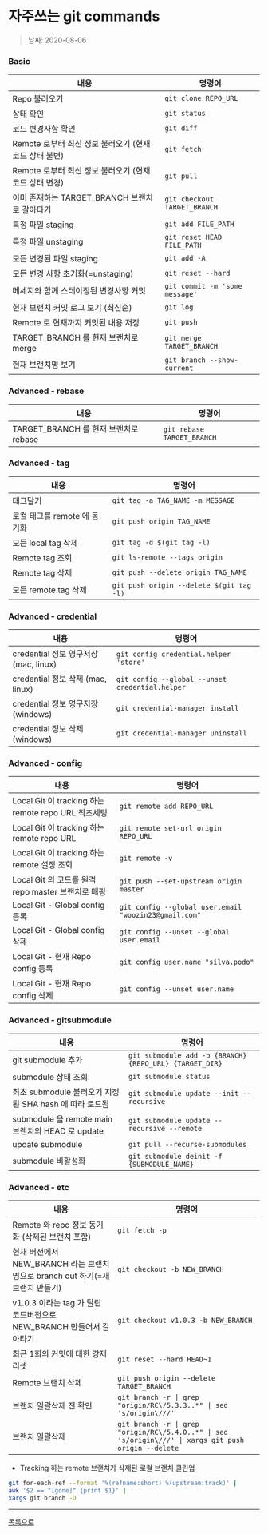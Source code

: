 # 자주쓰는 git commands

> 날짜: 2020-08-06


### Basic

내용 | 명령어
--- | ---
Repo 불러오기 | `git clone REPO_URL`
상태 확인 | `git status`
코드 변경사항 확인 | `git diff`
Remote 로부터 최신 정보 불러오기 (현재 코드 상태 불변) | `git fetch`
Remote 로부터 최신 정보 불러오기 (현재 코드 상태 변경) | `git pull`
이미 존재하는 TARGET_BRANCH 브랜치로 갈아타기 | `git checkout TARGET_BRANCH`
특정 파일 staging | `git add FILE_PATH`
특정 파일 unstaging | `git reset HEAD FILE_PATH`
모든 변경된 파일 staging | `git add -A`
모든 변경 사항 초기화(=unstaging) | `git reset --hard`
메세지와 함께 스테이징된 변경사항 커밋 | `git commit -m 'some message'`
현재 브랜치 커밋 로그 보기 (최신순) | `git log`
Remote 로 현재까지 커밋된 내용 저장 | `git push`
TARGET_BRANCH 를 현재 브랜치로 merge | `git merge TARGET_BRANCH`
현재 브랜치명 보기 | `git branch --show-current`

### Advanced - rebase

내용 | 명령어
--- | ---
TARGET_BRANCH 를 현재 브랜치로 rebase | `git rebase TARGET_BRANCH`

### Advanced - tag

내용 | 명령어
--- | ---
태그달기 | `git tag -a TAG_NAME -m MESSAGE`
로컬 태그를 remote 에 동기화 | `git push origin TAG_NAME`
모든 local tag 삭제 | `git tag -d $(git tag -l)`
Remote tag 조회 | `git ls-remote --tags origin`
Remote tag 삭제 | `git push --delete origin TAG_NAME`
모든 remote tag 삭제 | `git push origin --delete $(git tag -l) `


### Advanced - credential

내용 | 명령어
--- | ---
credential 정보 영구저장 (mac, linux) | `git config credential.helper 'store'`
credential 정보 삭제 (mac, linux) | `git config --global --unset credential.helper`
credential 정보 영구저장 (windows) | `git credential-manager install`
credential 정보 삭제 (windows) | `git credential-manager uninstall`


### Advanced - config

내용 | 명령어
--- | ---
Local Git 이 tracking 하는 remote repo URL 최초세팅 | `git remote add REPO_URL`
Local Git 이 tracking 하는 remote repo URL  | `git remote set-url origin REPO_URL`
Local Git 이 tracking 하는 remote 설정 조회 | `git remote -v`
Local Git 의 코드를 원격 repo master 브랜치로 매핑 | `git push --set-upstream origin master`
Local Git - Global config 등록 | `git config --global user.email "woozin23@gmail.com"`
Local Git - Global config 삭제 | `git config --unset --global user.email`
Local Git - 현재 Repo config 등록 | `git config user.name "silva.podo"`
Local Git - 현재 Repo config 삭제 | `git config --unset user.name`


### Advanced - gitsubmodule

내용 | 명령어
--- | ---
git submodule 추가 | `git submodule add -b {BRANCH} {REPO_URL} {TARGET_DIR}`
submodule 상태 조회 | `git submodule status`
최초 submodule 불러오기 지정된 SHA hash 에 따라 로드됨 | `git submodule update --init --recursive`
submodule 을 remote main 브랜치의 HEAD 로 update | `git submodule update --recursive --remote`
update submodule | `git pull --recurse-submodules`
submodule 비활성화 | `git submodule deinit -f {SUBMODULE_NAME}`


### Advanced - etc

내용 | 명령어
--- | ---
Remote 와 repo 정보 동기화 (삭제된 브랜치 포함) | `git fetch -p`
현재 버전에서 NEW_BRANCH 라는 브랜치 명으로 branch out 하기(=새 브랜치 만들기) | `git checkout -b NEW_BRANCH`
v1.0.3 이라는 tag 가 달린 코드버전으로 NEW_BRANCH 만들어서 갈아타기 | `git checkout v1.0.3 -b NEW_BRANCH`
최근 1회의 커밋에 대한 강제 리셋 | `git reset --hard HEAD~1`
Remote 브랜치 삭제 | `git push origin --delete TARGET_BRANCH`
브랜치 일괄삭제 전 확인 | `git branch -r \| grep "origin/RC\/5.3.3..*" \| sed 's/origin\///'`
브랜치 일괄삭제 | `git branch -r \| grep "origin/RC\/5.4.0..*" \| sed 's/origin\///' \| xargs git push origin --delete`

- Tracking 하는 remote 브랜치가 삭제된 로컬 브랜치 클린업

```bash
git for-each-ref --format '%(refname:short) %(upstream:track)' |
awk '$2 == "[gone]" {print $1}' |
xargs git branch -D
```

---

[목록으로](https://shiwoo-park.github.io/blog/kor)
